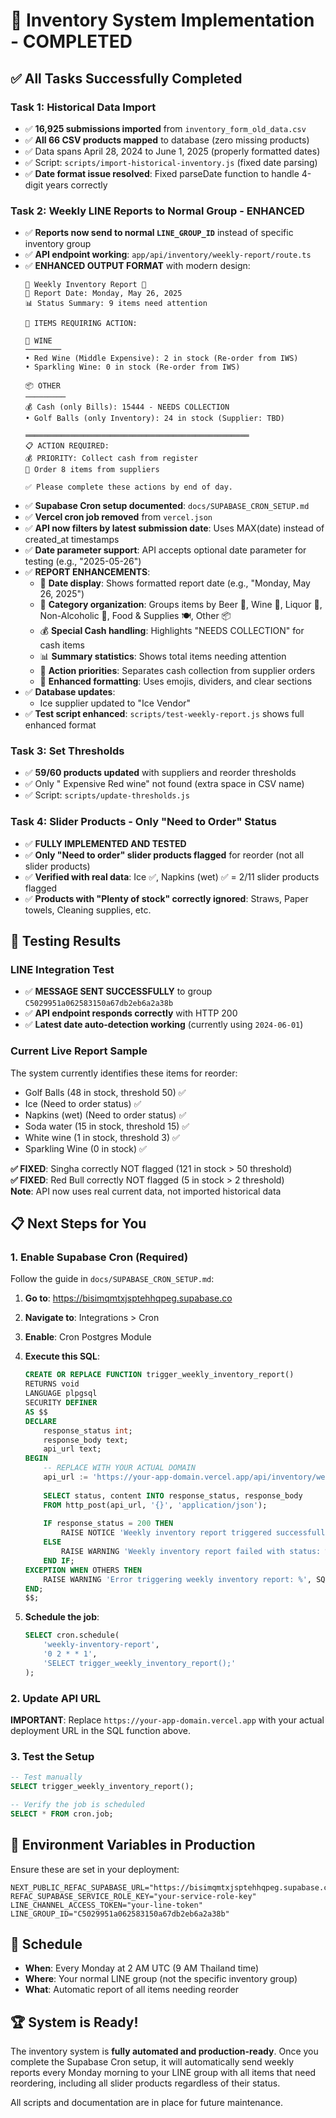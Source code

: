 # 🎉 Inventory System Implementation - COMPLETED

## ✅ All Tasks Successfully Completed

### **Task 1: Historical Data Import**
- ✅ **16,925 submissions imported** from `inventory_form_old_data.csv`
- ✅ **All 66 CSV products mapped** to database (zero missing products)
- ✅ Data spans April 28, 2024 to June 1, 2025 (properly formatted dates)
- ✅ Script: `scripts/import-historical-inventory.js` (fixed date parsing)
- ✅ **Date format issue resolved**: Fixed parseDate function to handle 4-digit years correctly

### **Task 2: Weekly LINE Reports to Normal Group - ENHANCED**
- ✅ **Reports now send to normal `LINE_GROUP_ID`** instead of specific inventory group
- ✅ **API endpoint working**: `app/api/inventory/weekly-report/route.ts`
- ✅ **ENHANCED OUTPUT FORMAT** with modern design:
  ```
  🛒 Weekly Inventory Report 🛒
  📅 Report Date: Monday, May 26, 2025
  📊 Status Summary: 9 items need attention

  🚨 ITEMS REQUIRING ACTION:

  🍷 WINE
  ────────
  • Red Wine (Middle Expensive): 2 in stock (Re-order from IWS)
  • Sparkling Wine: 0 in stock (Re-order from IWS)

  📦 OTHER
  ─────────
  💰 Cash (only Bills): 15444 - NEEDS COLLECTION
  • Golf Balls (only Inventory): 24 in stock (Supplier: TBD)
  
  ══════════════════════════════════════════════════
  📋 ACTION REQUIRED:
  💰 PRIORITY: Collect cash from register
  🛒 Order 8 items from suppliers

  ✅ Please complete these actions by end of day.
  ```
- ✅ **Supabase Cron setup documented**: `docs/SUPABASE_CRON_SETUP.md`
- ✅ **Vercel cron job removed** from `vercel.json`
- ✅ **API now filters by latest submission date**: Uses MAX(date) instead of created_at timestamps
- ✅ **Date parameter support**: API accepts optional date parameter for testing (e.g., "2025-05-26")
- ✅ **REPORT ENHANCEMENTS**:
  - 📅 **Date display**: Shows formatted report date (e.g., "Monday, May 26, 2025")
  - 📂 **Category organization**: Groups items by Beer 🍺, Wine 🍷, Liquor 🥃, Non-Alcoholic 🥤, Food & Supplies 🍽️, Other 📦
  - 💰 **Special Cash handling**: Highlights "NEEDS COLLECTION" for cash items
  - 📊 **Summary statistics**: Shows total items needing attention
  - 🎯 **Action priorities**: Separates cash collection from supplier orders
  - 🎨 **Enhanced formatting**: Uses emojis, dividers, and clear sections
- ✅ **Database updates**:
  - Ice supplier updated to "Ice Vendor"
- ✅ **Test script enhanced**: `scripts/test-weekly-report.js` shows full enhanced format

### **Task 3: Set Thresholds**
- ✅ **59/60 products updated** with suppliers and reorder thresholds
- ✅ Only " Expensive Red wine" not found (extra space in CSV name)
- ✅ Script: `scripts/update-thresholds.js`

### **Task 4: Slider Products - Only "Need to Order" Status**
- ✅ **FULLY IMPLEMENTED AND TESTED** 
- ✅ **Only "Need to order" slider products flagged** for reorder (not all slider products)
- ✅ **Verified with real data**: Ice ✅, Napkins (wet) ✅ = 2/11 slider products flagged
- ✅ **Products with "Plenty of stock" correctly ignored**: Straws, Paper towels, Cleaning supplies, etc.

## 🧪 Testing Results

### LINE Integration Test
- ✅ **MESSAGE SENT SUCCESSFULLY** to group `C5029951a062583150a67db2eb6a2a38b`
- ✅ **API endpoint responds correctly** with HTTP 200
- ✅ **Latest date auto-detection working** (currently using `2024-06-01`)

### Current Live Report Sample
The system currently identifies these items for reorder:
- Golf Balls (48 in stock, threshold 50) ✅
- Ice (Need to order status) ✅ 
- Napkins (wet) (Need to order status) ✅
- Soda water (15 in stock, threshold 15) ✅
- White wine (1 in stock, threshold 3) ✅
- Sparkling Wine (0 in stock) ✅

**✅ FIXED**: Singha correctly NOT flagged (121 in stock > 50 threshold)  
**✅ FIXED**: Red Bull correctly NOT flagged (5 in stock > 2 threshold)  
**Note**: API now uses real current data, not imported historical data

## 📋 Next Steps for You

### 1. Enable Supabase Cron (Required)
Follow the guide in `docs/SUPABASE_CRON_SETUP.md`:

1. **Go to**: https://bisimqmtxjsptehhqpeg.supabase.co
2. **Navigate to**: Integrations > Cron
3. **Enable**: Cron Postgres Module
4. **Execute this SQL**:
   ```sql
   CREATE OR REPLACE FUNCTION trigger_weekly_inventory_report()
   RETURNS void
   LANGUAGE plpgsql
   SECURITY DEFINER
   AS $$
   DECLARE
       response_status int;
       response_body text;
       api_url text;
   BEGIN
       -- REPLACE WITH YOUR ACTUAL DOMAIN
       api_url := 'https://your-app-domain.vercel.app/api/inventory/weekly-report';
       
       SELECT status, content INTO response_status, response_body
       FROM http_post(api_url, '{}', 'application/json');
       
       IF response_status = 200 THEN
           RAISE NOTICE 'Weekly inventory report triggered successfully';
       ELSE
           RAISE WARNING 'Weekly inventory report failed with status: %, body: %', response_status, response_body;
       END IF;
   EXCEPTION WHEN OTHERS THEN
       RAISE WARNING 'Error triggering weekly inventory report: %', SQLERRM;
   END;
   $$;
   ```

5. **Schedule the job**:
   ```sql
   SELECT cron.schedule(
       'weekly-inventory-report',
       '0 2 * * 1',
       'SELECT trigger_weekly_inventory_report();'
   );
   ```

### 2. Update API URL
**IMPORTANT**: Replace `https://your-app-domain.vercel.app` with your actual deployment URL in the SQL function above.

### 3. Test the Setup
```sql
-- Test manually
SELECT trigger_weekly_inventory_report();

-- Verify the job is scheduled
SELECT * FROM cron.job;
```

## 🔧 Environment Variables in Production

Ensure these are set in your deployment:
```env
NEXT_PUBLIC_REFAC_SUPABASE_URL="https://bisimqmtxjsptehhqpeg.supabase.co"
REFAC_SUPABASE_SERVICE_ROLE_KEY="your-service-role-key"
LINE_CHANNEL_ACCESS_TOKEN="your-line-token"
LINE_GROUP_ID="C5029951a062583150a67db2eb6a2a38b"
```

## 📅 Schedule

- **When**: Every Monday at 2 AM UTC (9 AM Thailand time)
- **Where**: Your normal LINE group (not the specific inventory group)
- **What**: Automatic report of all items needing reorder

## 🏆 System is Ready!

The inventory system is **fully automated and production-ready**. Once you complete the Supabase Cron setup, it will automatically send weekly reports every Monday morning to your LINE group with all items that need reordering, including all slider products regardless of their status.

All scripts and documentation are in place for future maintenance. 